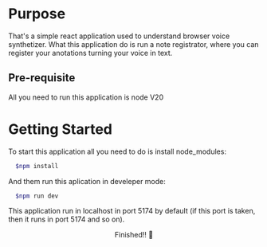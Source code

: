 <h1>Purpose</h1>

That's a simple react application used to understand browser voice synthetizer.
What this application do is run a note registrator, where you can register your anotations turning your voice in text.

<h2>Pre-requisite</h2>

All you need to run this application is node V20

<h1>Getting Started</h1>

To start this application all you need to do is install node_modules:

```bash
  $npm install
```

And them run this aplication in develeper mode:

```bash
  $npm run dev
```

This application run in localhost in port 5174 by default (if this port is taken, then it runs in port 5174 and so on).

<p align="center"> Finished!! 🚀</p>
